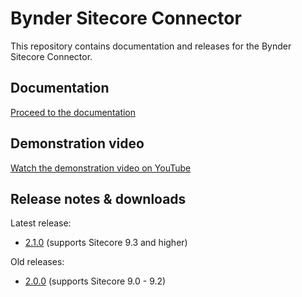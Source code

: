# Bynder Sitecore Connector

This repository contains documentation and releases for the Bynder Sitecore Connector.

## Documentation

[Proceed to the documentation](./documentation)

## Demonstration video

[Watch the demonstration video on YouTube](https://www.youtube.com/watch?v=fyZy2SIFckQ)

## Release notes & downloads

Latest release:
- [2.1.0](../../releases/tag/2.1.0) (supports Sitecore 9.3 and higher)

Old releases:
- [2.0.0](../../releases/tag/2.0.0) (supports Sitecore 9.0 - 9.2)
